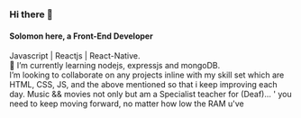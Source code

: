 ### Hi there 👋
#### Solomon here, a Front-End Developer

Javascript | Reactjs | React-Native.  
🌱 I’m currently learning nodejs, expressjs and mongoDB.  
I’m looking to collaborate on any projects 
inline with my skill set which are HTML, CSS, JS, 
and the above mentioned so that i keep improving each day. 
Music && movies not only but am a 
Specialist teacher for (Deaf)... '
you need to keep moving forward, no matter how low the RAM u've

<!--
**thisis-Solomon/thisis-Solomon** is a ✨ _special_ ✨ repository because its `README.md` (this file) appears on your GitHub profile.

Here are some ideas to get you started:

- 🔭 I’m currently working on ...
- 🌱 I’m currently learning ...
- 👯 I’m looking to collaborate on ...
- 🤔 I’m looking for help with ...
- 💬 Ask me about ...
- 📫 How to reach me: ...
- 😄 Pronouns: ...
- ⚡ Fun fact: ...
-->
